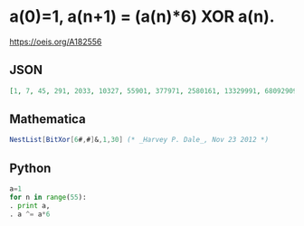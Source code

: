 # a\(0\)\=1, a\(n\+1\) \= \(a\(n\)\*6\) XOR a\(n\)\.
https://oeis.org/A182556
## JSON
```JSON
[1, 7, 45, 291, 2033, 10327, 55901, 377971, 2580161, 13329991, 68092909, 475337827, 3047910961, 21335374615, 108342024605, 611555770419, 4227169747201, 22855656310535, 114836769975597, 592467546841635, 4147130288467697, 24449879086004055, 171122765320764253]
```
## Mathematica
```Mathematica
NestList[BitXor[6#,#]&,1,30] (* _Harvey P. Dale_, Nov 23 2012 *)
```
## Python
```Python
a=1
for n in range(55):
. print a,
. a ^= a*6
```
